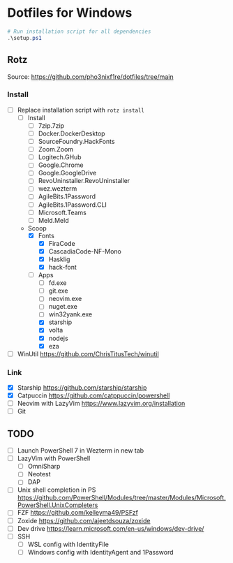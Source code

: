 # Dotfiles for Windows

```powershell
# Run installation script for all dependencies
.\setup.ps1
```

## Rotz

Source: <https://github.com/pho3nixf1re/dotfiles/tree/main>

### Install

- [ ] Replace installation script with `rotz install`
  - [ ] Install
    - [ ] 7zip.7zip
    - [ ] Docker.DockerDesktop
    - [ ] SourceFoundry.HackFonts
    - [ ] Zoom.Zoom
    - [ ] Logitech.GHub
    - [ ] Google.Chrome
    - [ ] Google.GoogleDrive
    - [ ] RevoUninstaller.RevoUninstaller
    - [ ] wez.wezterm
    - [ ] AgileBits.1Password
    - [ ] AgileBits.1Password.CLI
    - [ ] Microsoft.Teams
    - [ ] Meld.Meld
  - Scoop
    - [x] Fonts
      - [x] FiraCode
      - [x] CascadiaCode-NF-Mono
      - [x] Hasklig
      - [x] hack-font
    - [ ] Apps
      - [ ] fd.exe
      - [ ] git.exe
      - [ ] neovim.exe
      - [ ] nuget.exe
      - [ ] win32yank.exe
      - [x] starship
      - [x] volta
      - [x] nodejs
      - [x] eza
- [ ] WinUtil <https://github.com/ChrisTitusTech/winutil>

### Link

- [x] Starship <https://github.com/starship/starship>
- [x] Catpuccin <https://github.com/catppuccin/powershell>
- [ ] Neovim with LazyVim <https://www.lazyvim.org/installation>
- [ ] Git

## TODO

- [ ] Launch PowerShell 7 in Wezterm in new tab
- [ ] LazyVim with PowerShell
  - [ ] OmniSharp
  - [ ] Neotest
  - [ ] DAP
- [ ] Unix shell completion in PS <https://github.com/PowerShell/Modules/tree/master/Modules/Microsoft.PowerShell.UnixCompleters>
- [ ] FZF <https://github.com/kelleyma49/PSFzf>
- [ ] Zoxide <https://github.com/ajeetdsouza/zoxide>
- [ ] Dev drive <https://learn.microsoft.com/en-us/windows/dev-drive/>
- [ ] SSH
  - [ ] WSL config with IdentityFile
  - [ ] Windows config with IdentityAgent and 1Password
